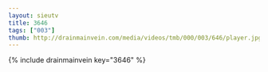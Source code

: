 ```yaml
--- 
layout: sieutv
title: 3646
tags: ["003"]
thumb: http://drainmainvein.com/media/videos/tmb/000/003/646/player.jpg
---
```

{% include drainmainvein key="3646" %} 
